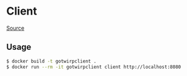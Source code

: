 # Client

[Source](https://github.com/twitchtv/twirp/tree/master/example/cmd/client)

## Usage

```bash
$ docker build -t gotwirpclient .
$ docker run --rm -it gotwirpclient client http://localhost:8080
```
